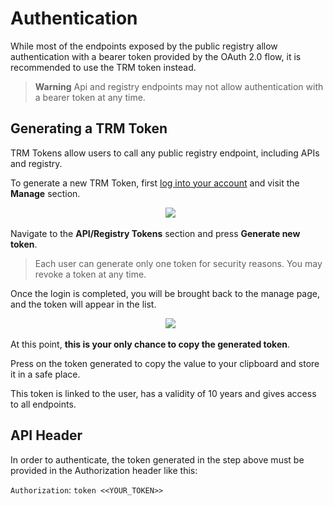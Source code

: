 
# Authentication

While most of the endpoints exposed by the public registry allow authentication with a bearer token provided by the OAuth 2.0 flow, it is recommended to use the TRM token instead.

> **Warning**
Api and registry endpoints may not allow authentication with a bearer token at any time.

## Generating a TRM Token

TRM Tokens allow users to call any public registry endpoint, including APIs and registry.

To generate a new TRM Token, first [log into your account](https://trmregistry.com/profile) and visit the **Manage** section.

<p align="center">
  <img src="../_media/profile_dropdown.png" />
</p>

Navigate to the **API/Registry Tokens** section and press **Generate new token**.

> Each user can generate only one token for security reasons. You may revoke a token at any time.

Once the login is completed, you will be brought back to the manage page, and the token will appear in the list.

<p align="center">
  <img src="../_media/token_generation.png" />
</p>

At this point, **this is your only chance to copy the generated token**.

Press on the token generated to copy the value to your clipboard and store it in a safe place.

This token is linked to the user, has a validity of 10 years and gives access to all endpoints.

## API Header

In order to authenticate, the token generated in the step above must be provided in the Authorization header like this:

`Authorization`: `token <<YOUR_TOKEN>>`